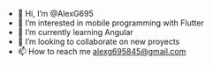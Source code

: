 - 👋 Hi, I’m @AlexG695
- 👀 I’m interested in mobile programming with Flutter
- 🌱 I’m currently learning Angular
- 💞️ I’m looking to collaborate on new proyects
- 📫 How to reach me alexg695845@gmail.com

<!---
AlexG695/AlexG695 is a ✨ special ✨ repository because its `README.md` (this file) appears on your GitHub profile.
You can click the Preview link to take a look at your changes.
--->
